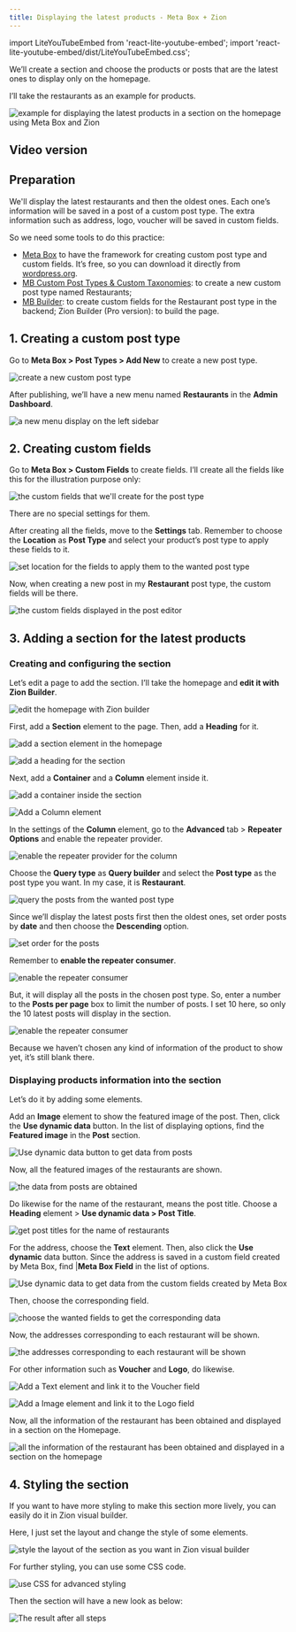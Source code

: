 ```yaml
---
title: Displaying the latest products - Meta Box + Zion
---
```


import LiteYouTubeEmbed from 'react-lite-youtube-embed';
import 'react-lite-youtube-embed/dist/LiteYouTubeEmbed.css';

We’ll create a section and choose the products or posts that are the latest ones to display only on the homepage.

I’ll take the restaurants as an example for products.

![example for displaying the latest products in a section on the homepage using Meta Box and Zion](https://i.imgur.com/OnUhpH9.png)

## Video version

<LiteYouTubeEmbed id='wgklwMfolEc' />

## Preparation

We'll display the latest restaurants and then the oldest ones. Each one’s information will be saved in a post of a custom post type. The extra information such as address, logo, voucher will be saved in custom fields.

So we need some tools to do this practice:

* [Meta Box](https://metabox.io) to have the framework for creating custom post type and custom fields. It’s free, so you can download it directly from [wordpress.org](https://wordpress.org/plugins/meta-box/).
* [MB Custom Post Types & Custom Taxonomies](https://metabox.io/plugins/custom-post-type/): to create a new custom post type named Restaurants;
* [MB Builder](https://metabox.io/plugins/meta-box-builder/): to create custom fields for the Restaurant post type in the backend;
Zion Builder (Pro version): to build the page.

## 1. Creating a custom post type

Go to **Meta Box > Post Types > Add New** to create a new post type.

![create a new custom post type](https://i.imgur.com/UGv6Sma.png)

After publishing, we’ll have a new menu named **Restaurants** in the **Admin Dashboard**.

![a new menu display on the left sidebar](https://i.imgur.com/tsUMKuy.png)

## 2. Creating custom fields

Go to **Meta Box > Custom Fields** to create fields. I’ll create all the fields like this for the illustration purpose only:

![the custom fields that we'll create for the post type](https://i.imgur.com/8QB87vl.png)

There are no special settings for them.

After creating all the fields, move to the **Settings** tab. Remember to choose the **Location** as **Post Type** and select your product’s post type to apply these fields to it.

![set location for the fields to apply them to the wanted post type](https://i.imgur.com/u6j1aPR.png)

Now, when creating a new post in my **Restaurant** post type, the custom fields will be there.

![the custom fields displayed in the post editor](https://i.imgur.com/vgVr0Cm.png)

## 3. Adding a section for the latest products

### Creating and configuring the section

Let’s edit a page to add the section. I’ll take the homepage and **edit it with Zion Builder**.

![edit the homepage with Zion builder](https://i.imgur.com/QBJdACX.png)

First, add a **Section** element to the page. Then, add a **Heading** for it.

![add a section element in the homepage](https://i.imgur.com/YKyOBSB.png)

![add a heading for the section](https://i.imgur.com/cm51Klz.png)

Next, add a **Container** and a **Column** element inside it.

![add a container inside the section](https://i.imgur.com/nXcXLOt.png)

![Add a Column element](https://i.imgur.com/mPNhMHQ.png)

In the settings of the **Column** element, go to the **Advanced** tab > **Repeater Options** and enable the repeater provider.

![enable the repeater provider for the column](https://i.imgur.com/GHIcLD6.png)

Choose the **Query type** as **Query builder** and select the **Post type** as the post type you want. In my case, it is **Restaurant**.

![query the posts from the wanted post type](https://i.imgur.com/XQ0dPUI.png)

Since we’ll display the latest posts first then the oldest ones, set order posts by **date** and then choose the **Descending** option.

![set order for the posts](https://i.imgur.com/AVlGARR.png)

Remember to **enable the repeater consumer**.

![enable the repeater consumer](https://i.imgur.com/DShULdO.png)

But, it will display all the posts in the chosen post type. So, enter a number to the **Posts per page** box to limit the number of posts. I set 10 here, so only the 10 latest posts will display in the section.

![enable the repeater consumer](https://i.imgur.com/6BGUqNF.png)

Because we haven’t chosen any kind of information of the product to show yet, it’s still blank there.

### Displaying products information into the section

Let’s do it by adding some elements.

Add an **Image** element to show the featured image of the post. Then, click the **Use dynamic data** button. In the list of displaying options, find the **Featured image** in the **Post** section.

![Use dynamic data button to get data from posts](https://i.imgur.com/KPJJLgR.png)

Now, all the featured images of the restaurants are shown.

![the data from posts are obtained](https://i.imgur.com/dUZJ90J.png)

Do likewise for the name of the restaurant, means the post title. Choose a **Heading** element > **Use dynamic data > Post Title**.

![get post titles for the name of restaurants](https://i.imgur.com/jkFfzLD.png)

For the address, choose the **Text** element. Then, also click the **Use dynamic** data button. Since the address is saved in a custom field created by Meta Box, find |**Meta Box Field** in the list of options.

![Use dynamic data to get data from the custom fields created by Meta Box](https://i.imgur.com/qZAGjOd.png)

Then, choose the corresponding field.

![choose the wanted fields to get the corresponding data](https://i.imgur.com/StncaRP.png)

Now, the addresses corresponding to each restaurant will be shown.

![the addresses corresponding to each restaurant will be shown](https://i.imgur.com/VQ19mPp.png)

For other information such as **Voucher** and **Logo**, do likewise.

![Add a Text element and link it to the Voucher field](https://i.imgur.com/SKqhCc3.png)

![Add a Image element and link it to the Logo field](https://i.imgur.com/kuhLDuH.png)

Now, all the information of the restaurant has been obtained and displayed in a section on the Homepage.

![all the information of the restaurant has been obtained and displayed in a section on the homepage](https://i.imgur.com/VThxpkm.png)

## 4. Styling the section

If you want to have more styling to make this section more lively, you can easily do it in Zion visual builder.

Here, I just set the layout and change the style of some elements.

![style the layout of the section as you want in Zion visual builder](https://i.imgur.com/eOM2VD4.png)

For further styling, you can use some CSS code.

![use CSS for advanced styling](https://i.imgur.com/OFF1lNj.png)

Then the section will have a new look as below:

![The result after all steps](https://i.imgur.com/OnUhpH9.png)
